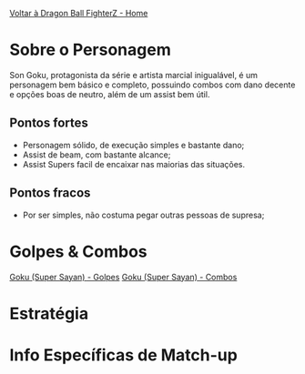 <!-- TITLE: Goku - 1: Geral -->
<!-- SUBTITLE: "This'll be a good match." -->

[Voltar à Dragon Ball FighterZ - Home](/jogos/dragon-ball-fighter-z/home)
# Sobre o Personagem
Son Goku, protagonista da série e artista marcial inigualável, é um personagem bem básico e completo, possuindo combos com dano decente e opções boas de neutro, além de um assist bem útil.

## Pontos fortes
* Personagem sólido, de execução simples e bastante dano;
* Assist de beam, com bastante alcance;
* Assist Supers facil de encaixar nas maiorias das situações.

## Pontos fracos
* Por ser simples, não costuma pegar outras pessoas de supresa;

# Golpes & Combos
[Goku (Super Sayan) - Golpes](/jogos/dragon-ball-fighter-z/personagens/goku-ssj/atkdata)
[Goku (Super Sayan) - Combos](/jogos/dragon-ball-fighter-z/personagens/goku-ssj/combos)


# Estratégia

# Info Específicas de Match-up

